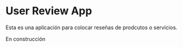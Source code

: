 # User Review App

Esta es una aplicación para colocar reseñas de prodcutos o servicios.

En construcción

